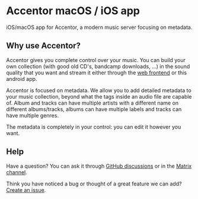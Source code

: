 # Accentor macOS / iOS app

iOS/macOS app for Accentor, a modern music server focusing on metadata.

## Why use Accentor?

Accentor gives you complete control over your music. You can build
your own collection (with good old CD's, bandcamp downloads, ...) in
the sound quality that you want and stream it either through the [web
frontend](https://github.com/accentor/web) or this android app.

Accentor is focused on metadata. We allow you to add detailed metadata
to your music collection, beyond what the tags inside an audio file
are capable of. Album and tracks can have multiple artists with a
different name on different albums/tracks, albums can have multiple
labels and tracks can have multiple genres.

The metadata is completely in your control: you can edit it however
you want.

## Help

Have a question? You can ask it through [GitHub
discussions](https://github.com/accentor/android/discussions) or in the
[Matrix channel](https://matrix.to/#/!PCYHOaWItkVRNacTSv:vanpetegem.me?via=vanpetegem.me&via=matrix.org).

Think you have noticed a bug or thought of a great feature we can add?
[Create an issue](https://github.com/accentor/android/issues/new/choose).
